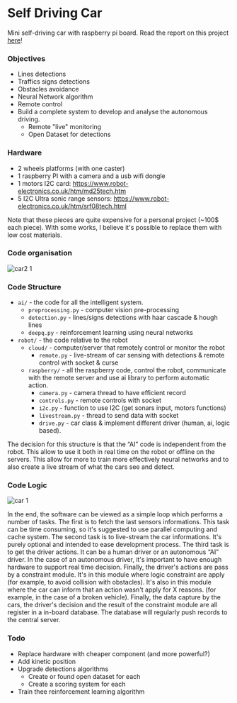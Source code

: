 # Self Driving Car

Mini self-driving car with raspberry pi board.
Read the report on this project [here](https://olympe.quip.com/oDncAFFJdbRC)!

### Objectives 
- Lines detections
- Traffics signs detections
- Obstacles avoidance
- Neural Network algorithm
- Remote control
- Build a complete system to develop and analyse the autonomous driving.
  - Remote "live" monitoring
  - Open Dataset for detections

### Hardware

* 2 wheels platforms (with one caster)
* 1 raspberry PI with a camera and a usb wifi dongle
* 1 motors I2C card: https://www.robot-electronics.co.uk/htm/md25tech.htm
* 5 I2C Ultra sonic range sensors: https://www.robot-electronics.co.uk/htm/srf08tech.html

Note that these pieces are quite expensive for a personal project (~100$ each piece). With some works, I believe it's possible to replace them with low cost materials.

### Code organisation

![car2 1](https://cloud.githubusercontent.com/assets/2799516/17330216/3f220cd6-58c6-11e6-8dec-6ceca7c1be3b.png)

### Code Structure

* `ai/` - the code for all the intelligent system. 
    * `preprocessing.py`  - computer vision pre-processing
    * `detection.py` - lines/signs detections with haar cascade & hough lines
    * `deepq.py`  - reinforcement learning using neural networks
* `robot/` - the code relative to the robot
    * `cloud/` - computer/server that remotely control or monitor the robot
        * `remote.py` - live-stream of car sensing with detections & remote control with socket & curse
    * `raspberry/` - all the raspberry code, control the robot, communicate with the remote server and use ai library to perform automatic action.
        * `camera.py` - camera thread to have efficient record
        * `controls.py` - remote controls with socket
        * `i2c.py` - function to use I2C (get sonars input, motors functions)
        * `livestream.py` - thread to send data with socket
        * `drive.py` - car class & implement different driver (human, ai, logic based). 

The decision for this structure is that the “AI” code is independent from the robot. This allow to use it both in real time on the robot or offline on the servers. This allow for more to train more effectively neural networks and to also create a live stream of what the cars see and detect.

### Code Logic

![car 1](https://cloud.githubusercontent.com/assets/2799516/17330245/5f2b0104-58c6-11e6-9ed5-230cebf8efe6.png)

In the end, the software can be viewed as a simple loop which performs a number of tasks. The first is to fetch the last sensors informations. This task can be time consuming, so it's suggested to use parallel computing and cache system.
The second task is to live-stream the car informations. It's purely optional and intended to ease development process.
The third task is to get the driver actions. It can be a human driver or an autonomous “AI” driver. In the case of an autonomous driver, it's important to have enough hardware to support real time decision. 
Finally, the driver's actions are pass by a constraint module. It's in this module where logic constraint are apply (for example, to avoid collision with obstacles). It's also in this module where the car can inform that an action wasn't apply for X reasons. (for example, in the case of a broken vehicle).
Finally, the data capture by the cars, the driver's decision and the result of the constraint module are all register in a in-board database. The database will regularly push records to the central server.

### Todo

- Replace hardware with cheaper component (and more powerful?)
- Add kinetic position
- Upgrade detections algorithms
  - Create or found open dataset for each
  - Create a scoring system for each
- Train thee reinforcement learning algorithm

